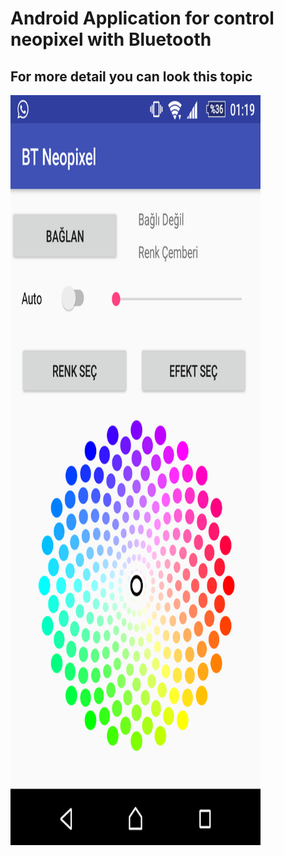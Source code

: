 # Android Application for control neopixel with Bluetooth

## For more detail you can look this topic

<img src="appss.png" width="400px" height="1200px">